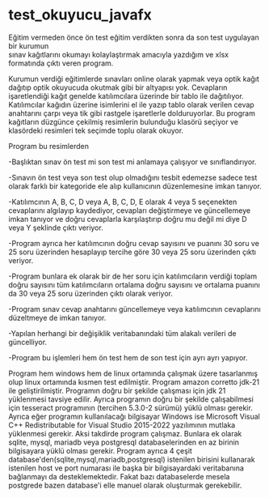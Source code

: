 # test_okuyucu_javafx
Eğitim vermeden önce ön test eğitim verdikten sonra da 
son test uygulayan bir kurumun  
sınav kağıtlarını okumayı kolaylaştırmak amacıyla yazdığım 
ve xlsx formatında çıktı veren program.

Kurumun  verdiği eğitimlerde sınavları online olarak yapmak veya optik kağıt dağıtıp optik okuyucuda okutmak gibi bir altyapısı yok. 
Cevapların işaretlendiği kağıt genelde katılımcılara üzerinde bir tablo ile dağıtılıyor.
Katılımcılar kağıdın üzerine isimlerini el ile yazıp tablo olarak verilen cevap anahtarını çarpı veya tik gibi rastgele işaretlerle dolduruyorlar.
Bu program kağıtların düzgünce çekilmiş resimlerin bulunduğu klasörü seçiyor ve klasördeki resimleri tek seçimde toplu olarak okuyor.

Program bu resimlerden


-Başlıktan sınav ön test mi son test mi anlamaya çalışıyor ve sınıflandırıyor.

-Sınavın ön test veya son test olup olmadığını tesbit edemezse sadece test olarak farklı bir kategoride ele alıp kullanıcının düzenlemesine imkan tanıyor.

-Katılımcının A, B, C, D veya A, B, C, D, E olarak 4 veya 5 seçenekten cevaplarını algılayıp kaydediyor, cevapları değiştirmeye ve güncellemeye imkan tanıyor 
ve doğru cevaplarla karşılaştırıp 
doğru mu değil mi diye D veya Y şeklinde çıktı veriyor.

-Program ayrıca her katılımcının doğru cevap sayısını ve puanını 30 soru ve 25 soru üzerinden hesaplayıp tercihe göre 30 veya 25 soru üzerinden çıktı veriyor.

-Program bunlara ek olarak bir de her soru için katılımcıların verdiği toplam doğru sayısını tüm katılımcıların ortalama doğru sayısını ve ortalama puanını da 30 veya 25 soru üzerinden çıktı olarak veriyor.

-Program sınav cevap anahtarını güncellemeye veya katılımcının cevaplarını düzeltmeye de
imkan tanıyor.

-Yapılan herhangi bir değişiklik veritabanındaki tüm alakalı verileri de güncelliyor.

-Program bu işlemleri hem ön test hem de son test için ayrı ayrı yapıyor.



Program hem windows hem de linux ortamında çalışmak üzere tasarlanmış olup linux ortamında kısmen test edilmiştir.
Program amazon corretto jdk-21 ile geliştirilmiştir. Programın doğru bir şekilde çalışması için  jdk 21 yüklenmesi tavsiye edilir.
Ayrıca programın doğru bir şekilde çalışabilmesi için tesseract programının
(tercihen 5.3.0-2 sürümü) yüklü olması gerekir.
Ayrıca eğer programın kullanılacağı bilgisayar Windows ise 
Microsoft Visual C++ Redistributable for Visual Studio 2015-2022 yazılımının mutlaka yüklenmesi gerekir. Aksi takdirde program çalışmaz.
Bunlara ek olarak sqlite, mysql, mariadb veya postgresql databaselerinden en az birinin
bilgisayara yüklü olması gerekir.
Program ayrıca 4 çeşit database'den(sqlite,mysql,mariadb,postgresql) istenilen birisini kullanarak istenilen host ve port numarası ile 
başka bir bilgisayardaki veritabanına bağlanmayı da desteklemektedir.
Fakat bazı databaselerde mesela postgrede bazen database'i elle manuel olarak oluşturmak gerekebilir.


